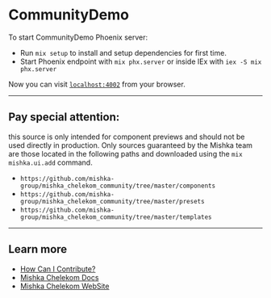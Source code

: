# CommunityDemo

To start CommunityDemo Phoenix server:

  * Run `mix setup` to install and setup dependencies for first time.
  * Start Phoenix endpoint with `mix phx.server` or inside IEx with `iex -S mix phx.server`

Now you can visit [`localhost:4002`](http://localhost:4002) from your browser.

---

## Pay special attention:

this source is only intended for component previews and should not be used directly in production.
Only sources guaranteed by the Mishka team are those located in the following paths and downloaded using the `mix mishka.ui.add` command.

- `https://github.com/mishka-group/mishka_chelekom_community/tree/master/components`
- `https://github.com/mishka-group/mishka_chelekom_community/tree/master/presets`
- `https://github.com/mishka-group/mishka_chelekom_community/tree/master/templates`

---

## Learn more

  * [How Can I Contribute?](https://github.com/mishka-group/mishka_chelekom_community?tab=readme-ov-file#how-can-i-contribute)
  * [Mishka Chelekom Docs](https://mishka.tools/chelekom/docs)
  * [Mishka Chelekom WebSite](https://mishka.tools/chelekom)
